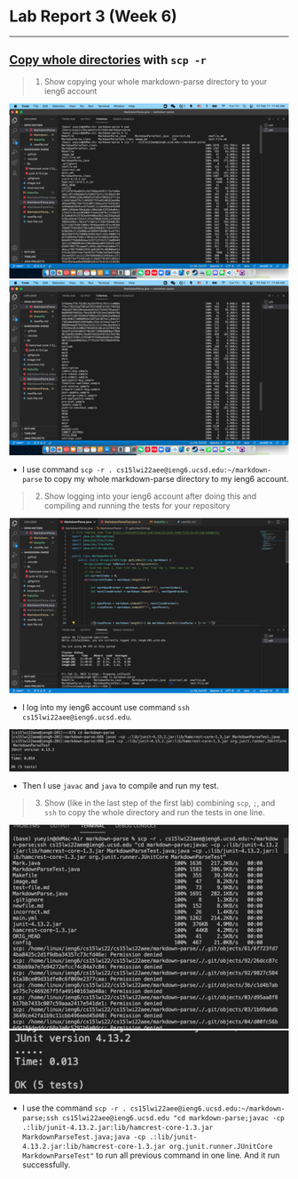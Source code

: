 # Lab Report 3 (Week 6)
---
##  [Copy whole directories](https://ucsd-cse15l-w22.github.io/week/week5/#group-choice-3-copy-whole-directories-with-scp--r) with `scp -r`
> 1. Show copying your whole markdown-parse directory to your ieng6 account

![Image](1.1.png)
![Image](1.2.png)
- I use command `scp -r . cs15lwi22aee@ieng6.ucsd.edu:~/markdown-parse` to copy my whole markdown-parse directory to my ieng6 account.


> 2. Show logging into your ieng6 account after doing this and compiling and running the tests for your repository

![Image](2.1.png)
- I log into my ieng6 account use command `ssh cs15lwi22aee@ieng6.ucsd.edu`.

![Image](2.2.png)
- Then I use `javac` and `java` to compile and run my test.

> 3. Show (like in the last step of the first lab) combining `scp`, `;`, and `ssh` to copy the whole directory and run the tests in one line.

![Image](3.3.png)
![Image](3.4.png)
- I use the command `scp -r . cs15lwi22aee@ieng6.ucsd.edu:~/markdown-parse;ssh cs15lwi22aee@ieng6.ucsd.edu "cd markdown-parse;javac -cp .:lib/junit-4.13.2.jar:lib/hamcrest-core-1.3.jar MarkdownParseTest.java;java -cp .:lib/junit-4.13.2.jar:lib/hamcrest-core-1.3.jar org.junit.runner.JUnitCore MarkdownParseTest"` to run all previous command in one line. And it run successfully.



